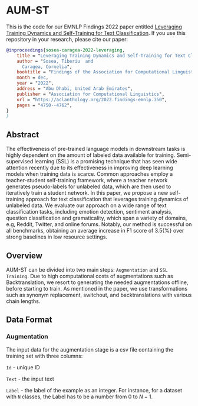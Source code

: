 # AUM-ST

This is the code for our EMNLP Findings 2022 paper entitled [Leveraging Training Dynamics and Self-Training for Text Classification]([https://www.aclweb.org/anthology/2020.emnlp-main.715/](https://aclanthology.org/2022.findings-emnlp.350/)). If you use this repository in your research, please cite our paper:

```bibtex
@inproceedings{sosea-caragea-2022-leveraging,
    title = "Leveraging Training Dynamics and Self-Training for Text Classification",
    author = "Sosea, Tiberiu  and
      Caragea, Cornelia",
    booktitle = "Findings of the Association for Computational Linguistics: EMNLP 2022",
    month = dec,
    year = "2022",
    address = "Abu Dhabi, United Arab Emirates",
    publisher = "Association for Computational Linguistics",
    url = "https://aclanthology.org/2022.findings-emnlp.350",
    pages = "4750--4762",
}
}
```
## Abstract

The effectiveness of pre-trained language models in downstream tasks is highly dependent on the amount of labeled data available for training. Semi-supervised learning (SSL) is a promising technique that has seen wide attention recently due to its effectiveness in improving deep learning models when training data is scarce. Common approaches employ a teacher-student self-training framework, where a teacher network generates pseudo-labels for unlabeled data, which are then used to iteratively train a student network. In this paper, we propose a new self-training approach for text classification that leverages training dynamics of unlabeled data. We evaluate our approach on a wide range of text classification tasks, including emotion detection, sentiment analysis, question classification and gramaticality, which span a variety of domains, e.g, Reddit, Twitter, and online forums. Notably, our method is successful on all benchmarks, obtaining an average increase in F1 score of 3.5{\%} over strong baselines in low resource settings.

## Overview

AUM-ST can be divided into two main steps: ```Augmentation``` and ```SSL Training```. Due to high computational costs of augmentations such as Backtranslation, we resort to generating the needed augmentations offline, before starting to train. As mentioned in the paper, we use transformations such as synonym replacement, switchout, and backtranslations with various chain lengths.

## Data Format

### Augmentation

The input data for the augmentation stage is a csv file containing the training set with three columns: 

```Id``` - unique ID

```Text``` - the input text

```Label``` - the label of the example as an integer. For instance, for a dataset with `N` classes, the Label has to be a number from $0$ to $N-1$.
